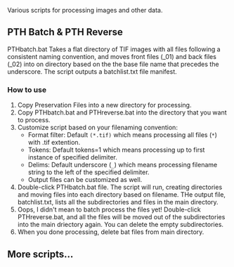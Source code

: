 Various scripts for processing images and other data.
## PTH Batch & PTH Reverse
PTHbatch.bat Takes a flat directory of TIF images with all files following a consistent naming convention, and moves front files (_01) and back files (_02) into on directory based on the the base file name that precedes the underscore. The script outputs a batchlist.txt file manifest.
### How to use
1. Copy Preservation Files into a new directory for processing.
1. Copy PTHbatch.bat and PTHreverse.bat into the directory that you want to process.
1. Customize script based on your filenaming convention:
    - Format filter: Default `(*.tif)` which means processing all files (`*`) with .tif extention.
    - Tokens: Default tokens=1 which means processing up to first instance of specified delimiter.
    - Delims: Default underscore (`_`) which means processing filename string to the left of the specified delimiter.
    - Output files can be customized as well.
1. Double-click PTHbatch.bat file. The script will run, creating directories and moving files into each directory based on filename. THe output file, batchlist.txt, lists all the subdirectories and files in the main directory.
1. Oops, I didn't mean to batch process the files yet! Double-click PTHreverse.bat, and all the files will be moved out of the subdirectories into the main driectory again. You can delete the empty subdirectories.
1. When you done processing, delete bat files from main directory.

## More scripts...
